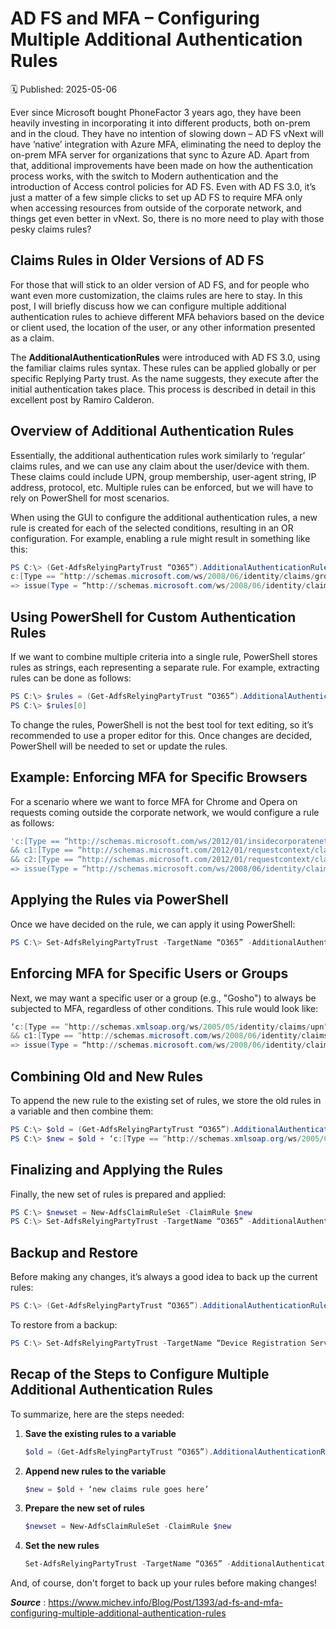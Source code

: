 
# AD FS and MFA – Configuring Multiple Additional Authentication Rules
🗓️ Published: 2025-05-06

Ever since Microsoft bought PhoneFactor 3 years ago, they have been heavily investing in incorporating it into different products, both on-prem and in the cloud. They have no intention of slowing down – AD FS vNext will have ‘native’ integration with Azure MFA, eliminating the need to deploy the on-prem MFA server for organizations that sync to Azure AD. Apart from that, additional improvements have been made on how the authentication process works, with the switch to Modern authentication and the introduction of Access control policies for AD FS. Even with AD FS 3.0, it’s just a matter of a few simple clicks to set up AD FS to require MFA only when accessing resources from outside of the corporate network, and things get even better in vNext. So, there is no more need to play with those pesky claims rules?

## Claims Rules in Older Versions of AD FS
For those that will stick to an older version of AD FS, and for people who want even more customization, the claims rules are here to stay. In this post, I will briefly discuss how we can configure multiple additional authentication rules to achieve different MFA behaviors based on the device or client used, the location of the user, or any other information presented as a claim.

The **AdditionalAuthenticationRules** were introduced with AD FS 3.0, using the familiar claims rules syntax. These rules can be applied globally or per specific Replying Party trust. As the name suggests, they execute after the initial authentication takes place. This process is described in detail in this excellent post by Ramiro Calderon.

## Overview of Additional Authentication Rules
Essentially, the additional authentication rules work similarly to ‘regular’ claims rules, and we can use any claim about the user/device with them. These claims could include UPN, group membership, user-agent string, IP address, protocol, etc. Multiple rules can be enforced, but we will have to rely on PowerShell for most scenarios.  

When using the GUI to configure the additional authentication rules, a new rule is created for each of the selected conditions, resulting in an OR configuration. For example, enabling a rule might result in something like this:

```powershell
PS C:\> (Get-AdfsRelyingPartyTrust “O365”).AdditionalAuthenticationRules
c:[Type == “http://schemas.microsoft.com/ws/2008/06/identity/claims/groupsid”, Value == “S-1-5-21-1315440946-3826617302-920981253-512”]
=> issue(Type = “http://schemas.microsoft.com/ws/2008/06/identity/claims/authenticationmethod”, Value = “http://schemas.microsoft.com/claims/multipleauthn”);
```

## Using PowerShell for Custom Authentication Rules
If we want to combine multiple criteria into a single rule, PowerShell stores rules as strings, each representing a separate rule. For example, extracting rules can be done as follows:

```powershell
PS C:\> $rules = (Get-AdfsRelyingPartyTrust “O365”).AdditionalAuthenticationRules -split “`r`n`r`n”
PS C:\> $rules[0]
```

To change the rules, PowerShell is not the best tool for text editing, so it’s recommended to use a proper editor for this. Once changes are decided, PowerShell will be needed to set or update the rules.

## Example: Enforcing MFA for Specific Browsers
For a scenario where we want to force MFA for Chrome and Opera on requests coming outside the corporate network, we would configure a rule as follows:

```powershell
'c:[Type == “http://schemas.microsoft.com/ws/2012/01/insidecorporatenetwork”, Value == “false”]
&& c1:[Type == “http://schemas.microsoft.com/2012/01/requestcontext/claims/x-ms-client-user-agent”, Value =~ “(Opera)|(Chrome)”]
&& c2:[Type == “http://schemas.microsoft.com/2012/01/requestcontext/claims/x-ms-endpoint-absolute-path”, Value =~ “(/adfs/ls)|(/adfs/oauth2)”]
=> issue(Type = “http://schemas.microsoft.com/ws/2008/06/identity/claims/authenticationmethod”, Value = “http://schemas.microsoft.com/claims/multipleauthn”);'
```

## Applying the Rules via PowerShell
Once we have decided on the rule, we can apply it using PowerShell:

```powershell
PS C:\> Set-AdfsRelyingPartyTrust -TargetName “O365” -AdditionalAuthenticationRules ‘c:[Type == “http://schemas.microsoft.com/ws/2012/01/insidecorporatenetwork”, Value == “false”] && c1:[Type == “http://schemas.microsoft.com/2012/01/requestcontext/claims/x-ms-client-user-agent”, Value =~ “(Opera)|(Chrome)”] && c2:[Type == “http://schemas.microsoft.com/2012/01/requestcontext/claims/x-ms-endpoint-absolute-path”, Value =~ “(/adfs/ls)|(/adfs/oauth2)”] => issue(Type = “http://schemas.microsoft.com/ws/2008/06/identity/claims/authenticationmethod”, Value = “http://schemas.microsoft.com/claims/multipleauthn”);’
```

## Enforcing MFA for Specific Users or Groups
Next, we may want a specific user or a group (e.g., "Gosho") to always be subjected to MFA, regardless of other conditions. This rule would look like:

```powershell
‘c:[Type == “http://schemas.xmlsoap.org/ws/2005/05/identity/claims/upn”, Value =~ “(?i)gosho@sts.michev.info”]
&& c1:[Type == “http://schemas.microsoft.com/ws/2008/06/identity/claims/groupsid”, Value == “S-1-5-21-1315440946-3826617302-920981253-512”]
=> issue(Type = “http://schemas.microsoft.com/ws/2008/06/identity/claims/authenticationmethod”, Value = “http://schemas.microsoft.com/claims/multipleauthn”);’
```

## Combining Old and New Rules
To append the new rule to the existing set of rules, we store the old rules in a variable and then combine them:

```powershell
PS C:\> $old = (Get-AdfsRelyingPartyTrust “O365”).AdditionalAuthenticationRules
PS C:\> $new = $old + ‘c:[Type == “http://schemas.xmlsoap.org/ws/2005/05/identity/claims/upn”, Value =~ “(?i)gosho@sts.michev.info”] && c1:[Type == “http://schemas.microsoft.com/ws/2008/06/identity/claims/groupsid”, Value == “S-1-5-21-1315440946-3826617302-920981253-512”] => issue(Type = “http://schemas.microsoft.com/ws/2008/06/identity/claims/authenticationmethod”, Value = “http://schemas.microsoft.com/claims/multipleauthn”);’
```

## Finalizing and Applying the Rules
Finally, the new set of rules is prepared and applied:

```powershell
PS C:\> $newset = New-AdfsClaimRuleSet -ClaimRule $new
PS C:\> Set-AdfsRelyingPartyTrust -TargetName “O365” -AdditionalAuthenticationRules $newset.ClaimRulesString
```

## Backup and Restore
Before making any changes, it’s always a good idea to back up the current rules:

```powershell
PS C:\> (Get-AdfsRelyingPartyTrust “O365”).AdditionalAuthenticationRules | out-file “C:\Users\vasil\Desktop\AAR.txt”
```

To restore from a backup:

```powershell
PS C:\> Set-AdfsRelyingPartyTrust -TargetName “Device Registration Service” -AdditionalAuthenticationRulesFile “C:\Users\vasil\Desktop\AAR.txt”
```

## Recap of the Steps to Configure Multiple Additional Authentication Rules
To summarize, here are the steps needed:

1. **Save the existing rules to a variable**  
   ```powershell
   $old = (Get-AdfsRelyingPartyTrust “O365”).AdditionalAuthenticationRules
   ```

2. **Append new rules to the variable**  
   ```powershell
   $new = $old + ‘new claims rule goes here’
   ```

3. **Prepare the new set of rules**  
   ```powershell
   $newset = New-AdfsClaimRuleSet -ClaimRule $new
   ```

4. **Set the new rules**  
   ```powershell
   Set-AdfsRelyingPartyTrust -TargetName “O365” -AdditionalAuthenticationRules $newset.ClaimRulesString
   ```

And, of course, don't forget to back up your rules before making changes!  


***Source*** : https://www.michev.info/Blog/Post/1393/ad-fs-and-mfa-configuring-multiple-additional-authentication-rules


